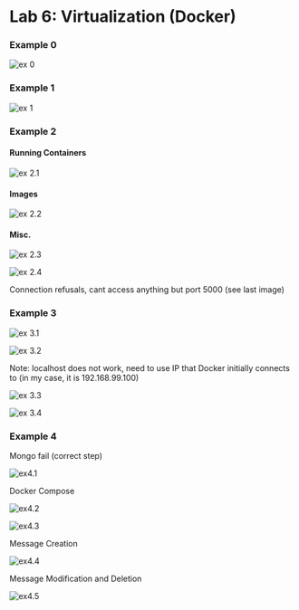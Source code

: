 # Lab 6: Virtualization (Docker)

### Example 0
![ex 0](ex0.PNG)

### Example 1
![ex 1](ex1.PNG)

### Example 2
#### Running Containers
![ex 2.1](ex2_1.PNG)

#### Images
![ex 2.2](ex2_2.PNG)

#### Misc.
![ex 2.3](ex2_3.PNG)

![ex 2.4](ex2_4.PNG)

Connection refusals, cant access anything but port 5000 (see last image)

### Example 3
![ex 3.1](ex3_1.PNG)

![ex 3.2](ex3_2.PNG)

Note: localhost does not work, need to use IP that Docker initially connects to (in my case, it is 192.168.99.100)

![ex 3.3](ex3_3.PNG)

![ex 3.4](ex3_4.PNG)

### Example 4

Mongo fail (correct step)

![ex4.1](ex4_1.PNG)

Docker Compose

![ex4.2](ex4_2.PNG)

![ex4.3](ex4_3.PNG)

Message Creation

![ex4.4](ex4_4.PNG)

Message Modification and Deletion

![ex4.5](ex4_5.PNG)

